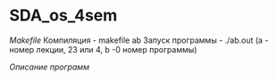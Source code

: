 # SDA_os_4sem

*Makefile*
Компиляция - makefile ab
Запуск программы - ./ab.out
(a - номер лекции, 23 или 4, b -0 номер программы)

*Описание программ*
